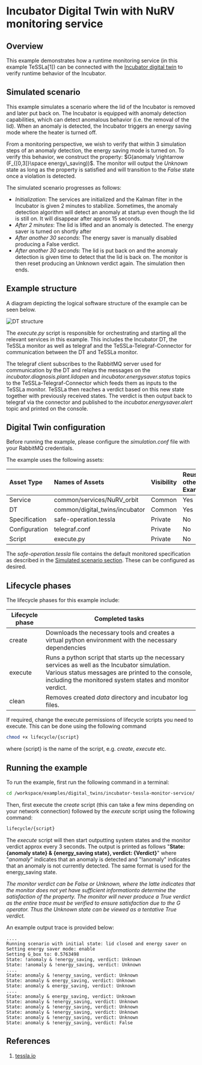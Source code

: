 # Incubator Digital Twin with NuRV monitoring service

## Overview

This example demonstrates how a runtime monitoring service (in this example TeSSLa[1])
can be connected with
the [Incubator digital twin](../../common/digital_twins/incubator/README.md) to
verify runtime behavior of the Incubator.

## Simulated scenario

This example simulates a scenario where the lid of the Incubator is removed and
later put back on. The Incubator is equipped with anomaly detection capabilities,
which can detect anomalous behavior (i.e. the removal of the lid). When an anomaly
is detected, the Incubator triggers an energy saving mode where the heater is
turned off.

From a monitoring perspective, we wish to verify that within 3 simulation steps
of an anomaly detection, the energy saving mode is turned on. To verify this
behavior, we construct the property:
$`G(anomaly \rightarrow (F_{[0,3]}\space energy\_saving))`$.
The monitor will output the _Unknown_ state as long as the property is satisfied and will transition to the _False_ state once a violation is detected.

The simulated scenario progresses as follows:

- *Initialization*: The services are initialized and the Kalman filter in
  the Incubator is given 2 minutes to stabilize. Sometimes, the anomaly detection
  algorithm will detect an anomaly at startup even though the lid is still on.
  It will disappear after approx 15 seconds.
- *After 2 minutes*: The lid is lifted and an anomaly is detected.
  The energy saver is turned on shortly after
- *After another 30 seconds*: The energy saver is manually disabled producing
  a False verdict.
- *After another 30 seconds*: The lid is put back on and the anomaly detection
  is given time to detect that the lid is back on. The monitor is then reset producing an Unknown verdict again. The simulation then ends.

## Example structure

A diagram depicting the logical software structure of the example can be seen below.

![DT structure](./figures/dt-structure-nurv.svg)

The _execute.py_ script is responsible for orchestrating and starting all
the relevant services in this example. This includes the Incubator DT,
the TeSSLa monitor as well as telegraf and the TeSSLa-Telegraf-Connector for communication between the DT and TeSSLa monitor.

The telegraf client subscribes to the RabbitMQ server used for communication by the DT and relays the messages on the *incubator.diagnosis.plant.lidopen* and *incubator.energysaver.status* topics to the TeSSLa-Telegraf-Connector which feeds them as inputs to the TeSSLa monitor. TeSSLa then reaches a verdict based on this new state together with previously received states. The verdict is then output back to telegraf via the connector and published to the *incubator.energysaver.alert* topic and printed on the console.

## Digital Twin configuration

Before running the example, please configure the _simulation.conf_ file with
your RabbitMQ credentials.

The example uses the following assets:

| Asset Type | Names of Assets | Visibility | Reuse in other Examples |
|:---|:---|:---|:---|
| Service | common/services/NuRV_orbit | Common | Yes |
| DT | common/digital_twins/incubator | Common | Yes |
| Specification | safe-operation.tessla | Private | No |
| Configuration | telegraf.conf | Private | No
| Script | execute.py | Private | No |

The _safe-operation.tessla_ file contains the default monitored specification as
described in the [Simulated scenario section](#simulated-scenario).
These can be configured as desired.

## Lifecycle phases

The lifecycle phases for this example include:

| Lifecycle phase | Completed tasks |
| ------ | ------- |
| create    | Downloads the necessary tools and creates a virtual python environment with the necessary dependencies |
| execute   | Runs a python script that starts up the necessary services as well as the Incubator simulation. Various status messages are printed to the console, including the monitored system states and monitor verdict. |
| clean     | Removes created _data_ directory and incubator log files. |

If required, change the execute permissions of lifecycle scripts you need to execute.
This can be done using the following command

```bash
chmod +x lifecycle/{script}
```

where {script} is the name of the script, e.g. _create_, _execute_ etc.

## Running the example

To run the example, first run the following command in a terminal:

```bash
cd /workspace/examples/digital_twins/incubator-tessla-monitor-service/
```

Then, first execute the _create_ script (this can take a few mins
depending on your network connection) followed by the _execute_
script using the following command:

```bash
lifecycle/{script}
```

The _execute_ script will then start outputting system states and
the monitor verdict approx every 3 seconds. The output is printed
as follows
"__State: {anomaly state} & {energy_saving state}, verdict: {Verdict}__"
where "_anomaly_" indicates that an anomaly is detected and "!anomaly"
indicates that an anomaly is not currently detected. The same format
is used for the energy_saving state.

*The monitor verdict can be False or Unknown, where the latte indicates that the monitor does not yet have sufficient informationto determine the satisfaction of the property. The monitor will never produce a True verdict as the entire trace must be verified to ensure satisfaction due to the G operator. Thus the Unknown state can be viewed as a tentative True verdict.*

An example output trace is provided below:

````log
....
Running scenario with initial state: lid closed and energy saver on
Setting energy saver mode: enable
Setting G_box to: 0.5763498
State: !anomaly & !energy_saving, verdict: Unknown
State: !anomaly & !energy_saving, verdict: Unknown
....
State: anomaly & !energy_saving, verdict: Unknown
State: anomaly & energy_saving, verdict: Unknown
State: anomaly & energy_saving, verdict: Unknown
....
State: anomaly & energy_saving, verdict: Unknown
State: anomaly & !energy_saving, verdict: Unknown
State: anomaly & !energy_saving, verdict: Unknown
State: anomaly & !energy_saving, verdict: Unknown
State: anomaly & !energy_saving, verdict: Unknown
State: anomaly & !energy_saving, verdict: False
````

## References

1.    [tessla.io](https://tessla.io)
